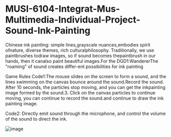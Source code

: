 # MUSI-6104-Integrat-Mus-Multimedia-Individual-Project-Sound-Ink-Painting
Chinese ink painting: simple lines,grayscale nuances,embodies spirit ofnature, diverse themes, rich culturalphilosophy. Traditionally, we use paintbrushes todraw images, so if sound becomes thepaintbrush in our hands, then it canalso paint beautiful images.For the DGD1:WandererThe "roaming" of sound creates differ-ent possibilities for ink painting

Game Rules
Code1:The mouse slides on the screen to form a sound, and the lines swimming on the canvas bounce around the sound.Record the sound. After 10 seconds, the particles stop moving, and you can get the inkpainting image formed by the sound.3. Click on the canvas particles to continue moving, you can continue to record the sound.and continue to draw the ink painting image.

Code2: Directly emit sound through the microphone, and control the volume of the sound to direct the ink.

![image](https://github.com/user-attachments/assets/328610da-d307-4138-b944-184986e64db0)
